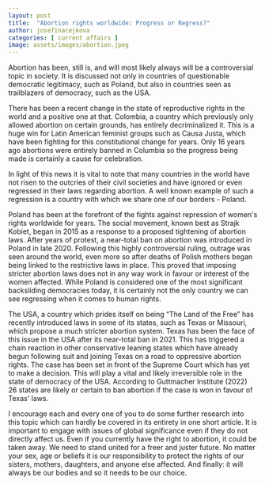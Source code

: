 ```yaml
---
layout: post
title:  "Abortion rights worldwide: Progress or Regress?"
author: josefinacejkova
categories: [ current affairs ]
image: assets/images/abortion.jpeg
---
```

Abortion has been, still is, and will most likely always will be a controversial topic in society. It is discussed not only in countries of questionable democratic legitimacy, such as Poland, but also in countries seen as trailblazers of democracy, such as the USA.

There has been a recent change in the state of reproductive rights in the world and a positive one at that. Colombia, a country which previously only allowed abortion on certain grounds, has entirely decriminalized it. This is a huge win for Latin American feminist groups such as Causa Justa, which have been fighting for this constitutional change for years. Only 16 years ago abortions were entirely banned in Columbia so the progress being made is certainly a cause for celebration.

In light of this news it is vital to note that many countries in the world have not risen to the outcries of their civil societies and have ignored or even regressed in their laws regarding abortion. A well known example of such a regression is a country with which we share one of our borders - Poland.

Poland has been at the forefront of the fights against repression of women's rights worldwide for years. The social movement, known best as Strajk Kobiet, began in 2015 as a response to a proposed tightening of abortion laws. After years of protest, a near-total ban on abortion was introduced in Poland in late 2020. Following this highly controversial ruling, outrage was seen around the world, even more so after deaths of Polish mothers began being linked to the restrictive laws in place. This proved that imposing stricter abortion laws does not in any way work in favour or interest of the women affected. While Poland is considered one of the most significant backsliding democracies today, it is certainly not the only country we can see regressing when it comes to human rights.

The USA, a country which prides itself on being “The Land of the Free” has recently introduced laws in some of its states, such as Texas or Missouri, which propose a much stricter abortion system. Texas has been the face of this issue in the USA after its near-total ban in 2021. This has triggered a chain reaction in other conservative leaning states which have already begun following suit and joining Texas on a road to oppressive abortion rights. The case has been set in front of the Supreme Court which has yet to make a decision. This will play a vital and likely irreversible role in the state of democracy of the USA. According to Guttmacher Institute (2022) 26 states are likely or certain to ban abortion if the case is won in favour of Texas' laws.

I encourage each and every one of you to do some further research into this topic which can hardly be covered in its entirety in one short article. It is important to engage with issues of global significance even if they do not directly affect us. Even if you currently have the right to abortion, it could be taken away. We need to stand united for a freer and juster future. No matter your sex, age or beliefs it is our responsibility to protect the rights of our sisters, mothers, daughters, and anyone else affected.
And finally: it will always be our bodies and so it needs to be our choice. 
